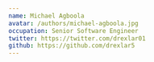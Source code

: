 ```yaml
---
name: Michael Agboola
avatar: /authors/michael-agboola.jpg
occupation: Senior Software Engineer
twitter: https://twitter.com/drexlar01
github: https://github.com/drexlar5
---
```

